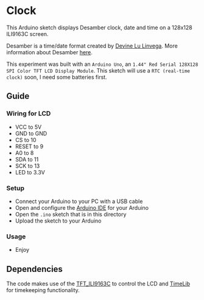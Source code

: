 # Clock

This Arduino sketch displays Desamber clock, date and time on a 128x128 ILI9163C screen.

Desamber is a time/date format created by [Devine Lu Linvega](https://github.com/neauoire). More information about Desamber [here](https://wiki.xxiivv.com/#clock).

This experiment was built with an `Arduino Uno`, an `1.44" Red Serial 128X128 SPI Color TFT LCD Display Module`. This sketch will use a `RTC (real-time clock)` soon, I need some batteries first.

## Guide

### Wiring for LCD

- VCC to 5V
- GND to GND
- CS to 10
- RESET to 9
- A0 to 8
- SDA to 11
- ​SCK to 13
- LED to 3.3V

### Setup

- Connect your Arduino to your PC with a USB cable
- Open and configure the [Arduino IDE](https://www.arduino.cc/en/Main/Software) for your Arduino
- Open the `.ino` sketch that is in this directory
- Upload the sketch to your Arduino

### Usage

- Enjoy


## Dependencies

The code makes use of the [TFT_ILI9163C](https://github.com/sumotoy/TFT_ILI9163C) to control the LCD and [TimeLib](https://github.com/PaulStoffregen/Time) for timekeeping functionality.
